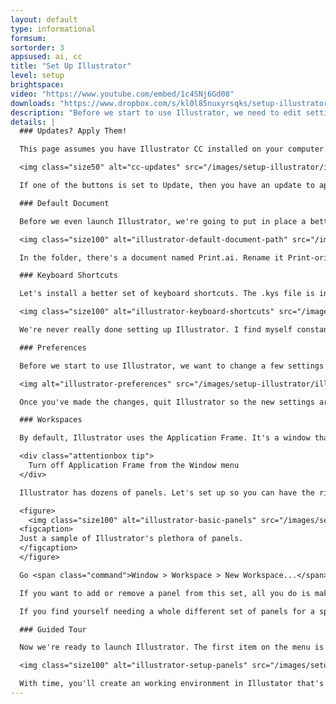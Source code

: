 ```yaml
---
layout: default
type: informational
formsum: 
sortorder: 3
appsused: ai, cc
title: "Set Up Illustrator"
level: setup
brightspace: 
video: "https://www.youtube.com/embed/1c4SNj6Gd08"
downloads: "https://www.dropbox.com/s/kl0l85nuxyrsqks/setup-illustrator.zip?dl=1"
description: "Before we start to use Illustrator, we need to edit settings to make it work better for us."
details: |
  ### Updates? Apply Them!

  This page assumes you have Illustrator CC installed on your computer. The next step is to ensure it's up to date. To do so, go to your Creative Cloude Desktop App icon in your Mac's menu bar.

  <img class="size50" alt="cc-updates" src="/images/setup-illustrator/illustrator-updates.jpg">

  If one of the buttons is set to Update, then you have an update to apply.

  ### Default Document

  Before we even launch Illustrator, we're going to put in place a better default document. Go to this folder on your Mac.

  <img class="size100" alt="illustrator-default-document-path" src="/images/setup-illustrator/illustrator-default-document-path.jpg">

  In the folder, there's a document named Print.ai. Rename it Print-original.ai. Put the new one into this folder.

  ### Keyboard Shortcuts

  Let's install a better set of keyboard shortcuts. The .kys file is in the folder you've downloaded. Move them to this location on your Mac. Go to your Library folder from the Finder's Go menu.

  <img class="size100" alt="illustrator-keyboard-shortcuts" src="/images/setup-illustrator/illustrator-keyboard-shortcuts.jpg">

  We're never really done setting up Illustrator. I find myself constantly adjusting settings and creating new workspaces. It's an ongoing process.

  ### Preferences

  Before we start to use Illustrator, we want to change a few settings in the application. Go to the Illustrator menu, then choose Preferences. Change Preferences to match what's in the provided images.

  <img alt="illustrator-preferences" src="/images/setup-illustrator/illustrator-preferences.jpg" class="size50">

  Once you've made the changes, quit Illustrator so the new settings are written to your hard drive.

  ### Workspaces

  By default, Illustrator uses the Application Frame. It's a window that contains the whole application's user interface. It's very constraining. Let's get rid of it from the outset. You'll see, you'll be better without it.

  <div class="attentionbox tip">
    Turn off Application Frame from the Window menu
  </div>

  Illustrator has dozens of panels. Let's set up so you can have the right panels where you expect them to speed up your work. The best plan is to start with the Essentials workspace.

  <figure>
    <img class="size100" alt="illustrator-basic-panels" src="/images/setup-illustrator/illustrator-panels.jpg">
  <figcaption>
  Just a sample of Illustrator's plethora of panels.
  </figcaption>
  </figure>

  Go <span class="command">Window > Workspace > New Workspace...</span> then name it with your name. Once you've done this, it will be your default set of panels.

  If you want to add or remove a panel from this set, all you do is make then change, then re-save a new set with the same name. This will over-write your old one.

  If you find yourself needing a whole different set of panels for a specific type of work, go ahead and make new a workspace.

  ### Guided Tour

  Now we're ready to launch Illustrator. The first item on the menu is to take a quick tour of Illustrator's user interface. We'll look at the Control Panel, Tools and Panels setup. I'll show you how you can easily switch between open documents and view them in full-screen mode.

  <img class="size100" alt="illustrator-setup-panels" src="/images/setup-illustrator/illustrator-setup-panels.jpg">

  With time, you'll create an working environment in Illustator that's all your own.
---
```


